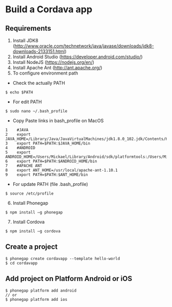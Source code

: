 # Build a Cordava app

## Requirements
1. Install JDK8 (http://www.oracle.com/technetwork/java/javase/downloads/jdk8-downloads-2133151.html)
2. Install Android Studio (https://developer.android.com/studio/)
3. Install NodeJS (https://nodejs.org/en/)
4. Install Apache Ant (http://ant.apache.org/)
5. To configure environment path

- Check the actually PATH
````
$ echo $PATH
````

- For edit PATH
````
$ sudo nano ~/.bash_profile
````

- Copy Paste links in bash_profile on MacOS
````
1    #JAVA
2    export JAVA_HOME=/Library/Java/JavaVirtualMachines/jdk1.8.0_102.jdk/Contents/Home
3    export PATH=$PATH:$JAVA_HOME/bin
4    #ANDROID
5    export ANDROID_HOME=/Users/Mickael/Library/Android/sdk/platformtools:/Users/Mickael/Library/Android/sdk/tools
6    export PATH=$PATH:$ANDROID_HOME/bin
7    #APACHE ANT
8    export ANT_HOME=/usr/local/apache-ant-1.10.1
9    export PATH=$PATH:$ANT_HOME/bin
````

- For update PATH (file .bash_profile)
````
$ source /etc/profile
````

6. Install Phonegap
````
$ npm install –g phonegap
````

7. Install Cordova
````
$ npm install –g cordova
````

## Create a project
````
$ phonegap create cordavapp --template hello-world
$ cd cordavapp
````

## Add project on Platform Android or iOS
```
$ phonegap platform add android
// or
$ phonegap platform add ios
```

